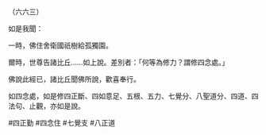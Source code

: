 （六六三）

如是我聞：

一時，佛住舍衛國祇樹給孤獨園。

爾時，世尊告諸比丘……如上說。差別者：「何等為修力？謂修四念處。」

佛說此經已，諸比丘聞佛所說，歡喜奉行。

如四念處，如是修四正斷、四如意足、五根、五力、七覺分、八聖道分、四道、四法句、止觀，亦如是說。



#四正勤
#四念住
#七覺支
#八正道
